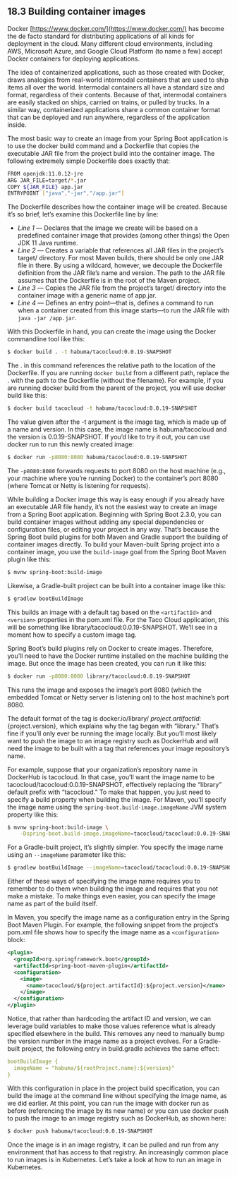 ## 18.3 Building container images

Docker [https://www.docker.com/](https://www.docker.com/) has become the de facto standard for distributing applications of all kinds for deployment in the cloud. Many different cloud environments, including AWS, Microsoft Azure, and Google Cloud Platform (to name a few) accept Docker containers for deploying applications.

The idea of containerized applications, such as those created with Docker, draws analogies from real-world intermodal containers that are used to ship items all over the world. Intermodal containers all have a standard size and format, regardless of their contents. Because of that, intermodal containers are easily stacked on ships, carried on trains, or pulled by trucks. In a similar way, containerized applications share a common container format that can be deployed and run anywhere, regardless of the application inside.

The most basic way to create an image from your Spring Boot application is to use the docker build command and a Dockerfile that copies the executable JAR file from the project build into the container image. The following extremely simple Dockerfile does exactly that:

```bash
FROM openjdk:11.0.12-jre
ARG JAR_FILE=target/*.jar
COPY ${JAR_FILE} app.jar
ENTRYPOINT ["java","-jar","/app.jar"]
```

The Dockerfile describes how the container image will be created. Because it’s so brief, let’s examine this Dockerfile line by line:

* _Line 1_ — Declares that the image we create will be based on a predefined container image that provides (among other things) the Open JDK 11 Java runtime.
* _Line 2_ — Creates a variable that references all JAR files in the project’s target/ directory. For most Maven builds, there should be only one JAR file in there. By using a wildcard, however, we decouple the Dockerfile definition from the JAR file’s name and version. The path to the JAR file assumes that the Dockerfile is in the root of the Maven project.
* _Line 3_ — Copies the JAR file from the project’s target/ directory into the container image with a generic name of app.jar.
* _Line 4_ — Defines an entry point—that is, defines a command to run when a container created from this image starts—to run the JAR file with `java -jar /app.jar`.

With this Dockerfile in hand, you can create the image using the Docker commandline tool like this:

```bash
$ docker build . -t habuma/tacocloud:0.0.19-SNAPSHOT
```

The . in this command references the relative path to the location of the Dockerfile. If you are running `docker build` from a different path, replace the . with the path to the Dockerfile (without the filename). For example, if you are running docker build from the parent of the project, you will use docker build like this:

```bash
$ docker build tacocloud -t habuma/tacocloud:0.0.19-SNAPSHOT
```

The value given after the -t argument is the image tag, which is made up of a name and version. In this case, the image name is habuma/tacocloud and the version is 0.0.19-SNAPSHOT. If you’d like to try it out, you can use docker run to run this newly created image:

```bash
$ docker run -p8080:8080 habuma/tacocloud:0.0.19-SNAPSHOT
```

The `-p8080:8080` forwards requests to port 8080 on the host machine (e.g., your machine where you’re running Docker) to the container’s port 8080 (where Tomcat or Netty is listening for requests).

While building a Docker image this way is easy enough if you already have an executable JAR file handy, it’s not the easiest way to create an image from a Spring Boot application. Beginning with Spring Boot 2.3.0, you can build container images without adding any special dependencies or configuration files, or editing your project in any way. That’s because the Spring Boot build plugins for both Maven and Gradle support the building of container images directly. To build your Maven-built Spring project into a container image, you use the `build-image` goal from the Spring Boot Maven plugin like this:

```bash
$ mvnw spring-boot:build-image
```

Likewise, a Gradle-built project can be built into a container image like this:

```bash
$ gradlew bootBuildImage
```

This builds an image with a default tag based on the `<artifactId>` and `<version>` properties in the pom.xml file. For the Taco Cloud application, this will be something like library/tacocloud:0.0.19-SNAPSHOT. We’ll see in a moment how to specify a custom image tag.

Spring Boot’s build plugins rely on Docker to create images. Therefore, you’ll need to have the Docker runtime installed on the machine building the image. But once the image has been created, you can run it like this:

```bash
$ docker run -p8080:8080 library/tacocloud:0.0.19-SNAPSHOT
```

This runs the image and exposes the image’s port 8080 (which the embedded Tomcat or Netty server is listening on) to the host machine’s port 8080.

The default format of the tag is docker.io/library/ ${project.artifactId}:${project.version}, which explains why the tag began with “library.” That’s fine if you’ll only ever be running the image locally. But you’ll most likely want to push the image to an image registry such as DockerHub and will need the image to be built with a tag that references your image repository’s name.

For example, suppose that your organization’s repository name in DockerHub is tacocloud. In that case, you’ll want the image name to be tacocloud/tacocloud:0.0.19-SNAPSHOT, effectively replacing the “library” default prefix with “tacocloud.” To make that happen, you just need to specify a build property when building the image. For Maven, you’ll specify the image name using the `spring-boot.build-image.imageName` JVM system property like this:

```bash
$ mvnw spring-boot:build-image \
    -Dspring-boot.build-image.imageName=tacocloud/tacocloud:0.0.19-SNAPSHOT
```

For a Gradle-built project, it’s slightly simpler. You specify the image name using an `--imageName` parameter like this:

```bash
$ gradlew bootBuildImage --imageName=tacocloud/tacocloud:0.0.19-SNAPSHOT
```

Either of these ways of specifying the image name requires you to remember to do them when building the image and requires that you not make a mistake. To make things even easier, you can specify the image name as part of the build itself.

In Maven, you specify the image name as a configuration entry in the Spring Boot Maven Plugin. For example, the following snippet from the project’s pom.xml file shows how to specify the image name as a `<configuration>` block:

```xml
<plugin>
  <groupId>org.springframework.boot</groupId>
  <artifactId>spring-boot-maven-plugin</artifactId>
  <configuration>
    <image>
      <name>tacocloud/${project.artifactId}:${project.version}</name>
    </image>
  </configuration>
</plugin>
```

Notice, that rather than hardcoding the artifact ID and version, we can leverage build variables to make those values reference what is already specified elsewhere in the build. This removes any need to manually bump the version number in the image name as a project evolves. For a Gradle-built project, the following entry in build.gradle achieves the same effect:

```yaml
bootBuildImage {
  imageName = "habuma/${rootProject.name}:${version}"
}
```

With this configuration in place in the project build specification, you can build the image at the command line without specifying the image name, as we did earlier. At this point, you can run the image with docker run as before (referencing the image by its new name) or you can use docker push to push the image to an image registry such as DockerHub, as shown here:

```bash
$ docker push habuma/tacocloud:0.0.19-SNAPSHOT
```

Once the image is in an image registry, it can be pulled and run from any environment that has access to that registry. An increasingly common place to run images is in Kubernetes. Let’s take a look at how to run an image in Kubernetes.